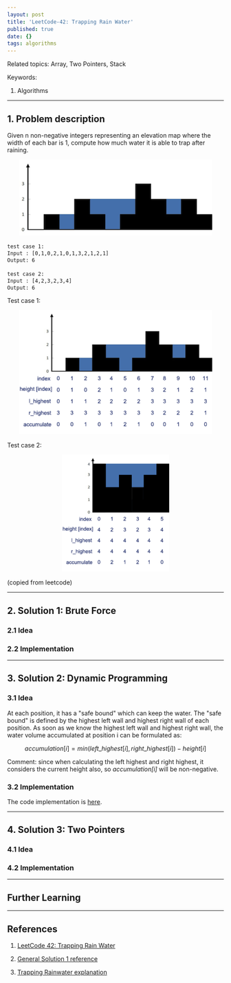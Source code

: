 ```yaml
---
layout: post
title: 'LeetCode-42: Trapping Rain Water'
published: true
date: {}
tags: algorithms
---
```


Related topics: Array, Two Pointers, Stack

Keywords:

1. Algorithms

<!--more-->

---

## 1. Problem description

Given n non-negative integers representing an elevation map where the width of each bar is 1, compute how much water it is able to trap after raining.

<p align="center">
<img src="/assets/2020-09-11-Leetcode-42/imgs/rainwatertrap.png" alt="description" width="450" >
</p>

```
test case 1:
Input : [0,1,0,2,1,0,1,3,2,1,2,1]
Output: 6

test case 2:
Input : [4,2,3,2,3,4]
Output: 6
```

Test case 1: 

<p align="center">
<img src="/assets/2020-09-11-Leetcode-42/imgs/test-case-1.png" alt="test case 1" width="450" >
</p>

Test case 2:

<p align="center">
<img src="/assets/2020-09-11-Leetcode-42/imgs/test-case-2.png" alt="test case 2" width="250" >
</p>

(copied from leetcode)

---

## 2. Solution 1: Brute Force

### 2.1 Idea



### 2.2 Implementation



---

## 3. Solution 2: Dynamic Programming

### 3.1 Idea

At each position, it has a "safe bound" which can keep the water. The "safe bound" is defined by the highest left wall and highest right wall of each position. As soon as we know the highest left wall and highest right wall, the water volume accumulated at position i can be formulated as:

$$accumulation[i] = min(left\_highest[i], right\_highest[i]) - height[i]$$

Comment: since when calculating the left highest and right highest, it considers the current height also, so *accumulation[i]* will be non-negative.

### 3.2 Implementation

The code implementation is [here](https://github.com/Yixuan-Lee/yixuan-lee.github.io/blob/master/assets/2020-09-11-Leetcode-42/src/general_solution_1.py).


---

## 4. Solution 3: Two Pointers

### 4.1 Idea


### 4.2 Implementation



---

## Further Learning

---

## References

1. [LeetCode 42: Trapping Rain Water](https://leetcode.com/problems/trapping-rain-water/)

2. [General Solution 1 reference](https://leetcode.com/problems/trapping-rain-water/discuss/17357/Sharing-my-simple-c++-code:-O(n)-time-O(1)-space/190405)

3. [Trapping Rainwater explanation](https://www.youtube.com/watch?v=RV7jsfvJ33U&feature=youtu.be)


